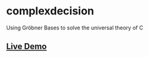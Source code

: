 # complexdecision

Using Gröbner Bases to solve the universal theory of C

## [Live Demo](https://groebner-basis.herokuapp.com)
